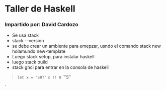 # Taller de Haskell
### Impartido por: David Cardozo

* Se usa stack
* stack --version
* se debe crear un ambiente para emepzar, usndo el comando stack new holamundo new-template
* Luego stack setup, para instalar haskell
* luego stack build 
* stack ghci para entrar en la consola de haskell

>`let x = "SRT"`
`x !! 0`
`"S"

`

